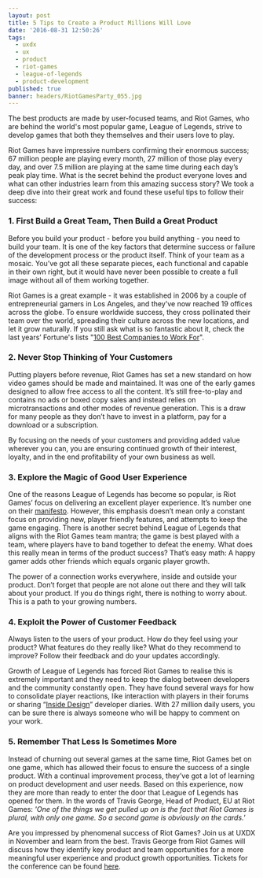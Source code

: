 ```yaml
---
layout: post
title: 5 Tips to Create a Product Millions Will Love
date: '2016-08-31 12:50:26'
tags:
  - uxdx
  - ux
  - product
  - riot-games
  - league-of-legends
  - product-development
published: true
banner: headers/RiotGamesParty_055.jpg
---
```


The best products are made by user-focused teams, and Riot Games, who are behind the world's most popular game, League of Legends, strive to develop games that both they themselves and their users love to play. 

Riot Games have impressive numbers confirming their enormous success; 67 million people are playing every month, 27 million of those play every day, and over 7.5 million are playing at the same time during each day’s peak play time. What is the secret behind the product everyone loves and what can other industries learn from this amazing success story? We took a deep dive into their great work and found these useful tips to follow their success:

### 1. First Build a Great Team, Then Build a Great Product
Before you build your product - before you build anything - you need to build your team. It is one of the key factors that determine success or failure of the development process or the product itself. Think of your team as a mosaic. You’ve got all these separate pieces, each functional and capable in their own right, but it would have never been possible to create a full image without all of them working together. 

Riot Games is a great example - it was established in 2006 by a couple of entrepreneurial gamers in Los Angeles, and they've now reached 19 offices across the globe. To ensure worldwide success, they cross pollinated their team over the world, spreading their culture across the new locations, and let it grow naturally. If you still ask what is so fantastic about it, check the last years’ Fortune's lists "[100 Best Companies to Work For](http://fortune.com/best-companies/riot-games-39/)".

### 2. Never Stop Thinking of Your Customers
Putting players before revenue, Riot Games has set a new standard on how video games should be made and maintained. It was one of the early games designed to allow free access to all the content. It’s still free-to-play and contains no ads or boxed copy sales and instead relies on microtransactions and other modes of revenue generation. This is a draw for many people as they don’t have to invest in a platform, pay for a download or a subscription. 

By focusing on the needs of your customers and providing added value wherever you can, you are ensuring continued growth of their interest, loyalty, and in the end profitability of your own business as well.

### 3. Explore the Magic of Good User Experience
One of the reasons League of Legends has become so popular, is Riot Games’ focus on delivering an excellent player experience. It’s number one on their [manifesto](http://www.riotgames.com/riot-manifesto). However, this emphasis doesn’t mean only a constant focus on providing new, player friendly features, and attempts to keep the game engaging. There is another secret behind League of Legends that aligns with the Riot Games team mantra; the game is best played with a team, where players have to band together to defeat the enemy. What does this really mean in terms of the product success? That’s easy math: A happy gamer adds other friends which equals organic player growth.

The power of a connection works everywhere, inside and outside your product. Don’t forget that people are not alone out there and they will talk about your product. If you do things right, there is nothing to worry about. This is a path to your growing numbers.

### 4. Exploit the Power of Customer Feedback
Always listen to the users of your product. How do they feel using your product? What features do they really like? What do they recommend to improve? Follow their feedback and do your updates accordingly. 

Growth of League of Legends has forced Riot Games to realise this is extremely important and they need to keep the dialog between developers and the community constantly open. They have found several ways for how to consolidate player reactions, like interaction with players in their forums or sharing “[Inside Design](http://www.riotgames.com/articles/20140910/243/rioters-talk-shop-about-upcoming-features)” developer diaries. With 27 million daily users, you can be sure there is always someone who will be happy to comment on your work.

### 5. Remember That Less Is Sometimes More
Instead of churning out several games at the same time, Riot Games bet on one game, which has allowed their focus to ensure the success of a single product. With a continual improvement process, they’ve got a lot of learning on product development and user needs. Based on this experience, now they are more than ready to enter the door that League of Legends has opened for them. In the words of Travis George, Head of Product, EU at Riot Games: *'One of the things we get pulled up on is the fact that Riot Games is plural, with only one game. So a second game is obviously on the cards.'*

Are you impressed by phenomenal success of Riot Games? Join us at UXDX in November and learn from the best. Travis George from Riot Games will discuss how they identify key product and team opportunities for a more meaningful user experience and product growth opportunities. Tickets for the conference can be found [here](https://uxdxconf.com/#/tickets).
